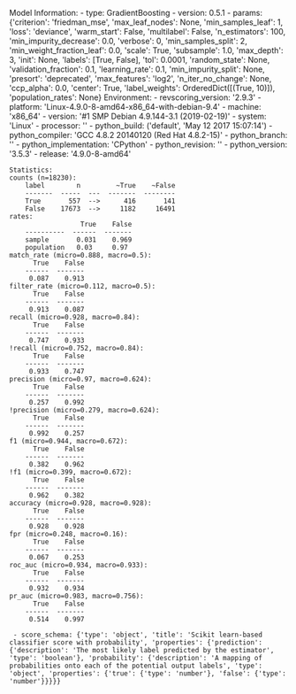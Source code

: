 Model Information:
	 - type: GradientBoosting
	 - version: 0.5.1
	 - params: {'criterion': 'friedman_mse', 'max_leaf_nodes': None, 'min_samples_leaf': 1, 'loss': 'deviance', 'warm_start': False, 'multilabel': False, 'n_estimators': 100, 'min_impurity_decrease': 0.0, 'verbose': 0, 'min_samples_split': 2, 'min_weight_fraction_leaf': 0.0, 'scale': True, 'subsample': 1.0, 'max_depth': 3, 'init': None, 'labels': [True, False], 'tol': 0.0001, 'random_state': None, 'validation_fraction': 0.1, 'learning_rate': 0.1, 'min_impurity_split': None, 'presort': 'deprecated', 'max_features': 'log2', 'n_iter_no_change': None, 'ccp_alpha': 0.0, 'center': True, 'label_weights': OrderedDict([(True, 10)]), 'population_rates': None}
	Environment:
	 - revscoring_version: '2.9.3'
	 - platform: 'Linux-4.9.0-8-amd64-x86_64-with-debian-9.4'
	 - machine: 'x86_64'
	 - version: '#1 SMP Debian 4.9.144-3.1 (2019-02-19)'
	 - system: 'Linux'
	 - processor: ''
	 - python_build: ('default', 'May 12 2017 15:07:14')
	 - python_compiler: 'GCC 4.8.2 20140120 (Red Hat 4.8.2-15)'
	 - python_branch: ''
	 - python_implementation: 'CPython'
	 - python_revision: ''
	 - python_version: '3.5.3'
	 - release: '4.9.0-8-amd64'
	
	Statistics:
	counts (n=18230):
		label        n         ~True    ~False
		-------  -----  ---  -------  --------
		True       557  -->      416       141
		False    17673  -->     1182     16491
	rates:
		              True    False
		----------  ------  -------
		sample       0.031    0.969
		population   0.03     0.97
	match_rate (micro=0.888, macro=0.5):
		  True    False
		------  -------
		 0.087    0.913
	filter_rate (micro=0.112, macro=0.5):
		  True    False
		------  -------
		 0.913    0.087
	recall (micro=0.928, macro=0.84):
		  True    False
		------  -------
		 0.747    0.933
	!recall (micro=0.752, macro=0.84):
		  True    False
		------  -------
		 0.933    0.747
	precision (micro=0.97, macro=0.624):
		  True    False
		------  -------
		 0.257    0.992
	!precision (micro=0.279, macro=0.624):
		  True    False
		------  -------
		 0.992    0.257
	f1 (micro=0.944, macro=0.672):
		  True    False
		------  -------
		 0.382    0.962
	!f1 (micro=0.399, macro=0.672):
		  True    False
		------  -------
		 0.962    0.382
	accuracy (micro=0.928, macro=0.928):
		  True    False
		------  -------
		 0.928    0.928
	fpr (micro=0.248, macro=0.16):
		  True    False
		------  -------
		 0.067    0.253
	roc_auc (micro=0.934, macro=0.933):
		  True    False
		------  -------
		 0.932    0.934
	pr_auc (micro=0.983, macro=0.756):
		  True    False
		------  -------
		 0.514    0.997
	
	 - score_schema: {'type': 'object', 'title': 'Scikit learn-based classifier score with probability', 'properties': {'prediction': {'description': 'The most likely label predicted by the estimator', 'type': 'boolean'}, 'probability': {'description': 'A mapping of probabilities onto each of the potential output labels', 'type': 'object', 'properties': {'true': {'type': 'number'}, 'false': {'type': 'number'}}}}}

